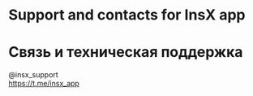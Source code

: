 # Support and contacts for InsX app 
# Связь и техническая поддержка 

@insx_support  
https://t.me/insx_app
